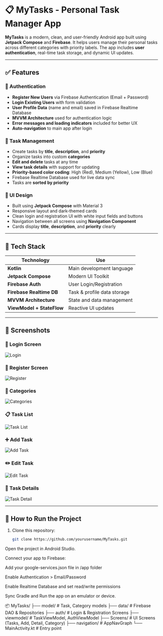 # 📋 MyTasks - Personal Task Manager App

**MyTasks** is a modern, clean, and user-friendly Android app built using **Jetpack Compose** and **Firebase**. It helps users manage their personal tasks across different categories with priority labels. The app includes **user authentication**, real-time task storage, and dynamic UI updates.

---

## ✅ Features

### 🔐 Authentication
- **Register New Users** via Firebase Authentication (Email + Password)
- **Login Existing Users** with form validation
- **User Profile Data** (name and email) saved in Firebase Realtime Database
- **MVVM Architecture** used for authentication logic
- **Error messages and loading indicators** included for better UX
- **Auto-navigation** to main app after login

### 📁 Task Management
- Create tasks by **title**, **description**, and **priority**
- Organize tasks into custom **categories**
- **Edit and delete** tasks at any time
- **View task details** with support for updating
- **Priority-based color coding**: High (Red), Medium (Yellow), Low (Blue)
- Firebase Realtime Database used for live data sync
- Tasks are **sorted by priority**

### 🎨 UI Design
- Built using **Jetpack Compose** with Material 3
- Responsive layout and dark-themed cards
- Clean login and registration UI with white input fields and buttons
- Navigation between all screens using **Navigation Component**
- Cards display **title**, **description**, and **priority** clearly

---

## 🔧 Tech Stack

| Technology           | Use                                      |
|----------------------|-------------------------------------------|
| **Kotlin**           | Main development language                |
| **Jetpack Compose**  | Modern UI Toolkit                        |
| **Firebase Auth**    | User Login/Registration                  |
| **Firebase Realtime DB** | Task & profile data storage         |
| **MVVM Architecture**| State and data management                |
| **ViewModel + StateFlow** | Reactive UI updates                |

---

## 📸 Screenshots

### 🔐 Login Screen
![Login](https://github.com/Neha-Qasim/MyTasks/blob/6b5740ddb69da456b10cac872966ac84d6d4cf6a/Screenshot%202025-08-05%20221958.png)

### 🧾 Register Screen
![Register](https://github.com/Neha-Qasim/MyTasks/blob/1d5d9bd8eb5b3c4437c61d3ea631ddf21f621597/Screenshot%202025-08-05%20222025.png)

### 📂 Categories
![Categories](https://github.com/Neha-Qasim/MyTasks/blob/1d5d9bd8eb5b3c4437c61d3ea631ddf21f621597/Screenshot%202025-08-05%20222057.png)

### 📋 Task List
![Task List](https://github.com/Neha-Qasim/MyTasks/blob/1d5d9bd8eb5b3c4437c61d3ea631ddf21f621597/Screenshot%202025-08-05%20222144.png)

### ➕ Add Task
![Add Task](https://github.com/Neha-Qasim/MyTasks/blob/1d5d9bd8eb5b3c4437c61d3ea631ddf21f621597/Screenshot%202025-08-05%20222217.png)

### ✏️ Edit Task
![Edit Task](https://github.com/Neha-Qasim/MyTasks/blob/1d5d9bd8eb5b3c4437c61d3ea631ddf21f621597/Screenshot%202025-08-05%20222205.png)


### 📄 Task Details
![Task Detail](https://github.com/Neha-Qasim/MyTasks/blob/1d5d9bd8eb5b3c4437c61d3ea631ddf21f621597/Screenshot%202025-08-05%20222157.png)

---

## 🚀 How to Run the Project

1. Clone this repository:
   ```bash
   git clone https://github.com/yourusername/MyTasks.git
Open the project in Android Studio.

Connect your app to Firebase:

Add your google-services.json file in /app folder

Enable Authentication > Email/Password

Enable Realtime Database and set read/write permissions

Sync Gradle and Run the app on an emulator or device.

📦 MyTasks/
├── model/                # Task, Category models
├── data/                 # Firebase DAO & Repositories
├── auth/                 # Login & Registration Screens
├── viewmodel/            # TaskViewModel, AuthViewModel
├── Screens/              # UI Screens (Tasks, Add, Detail, Category)
├── navigation/           # AppNavGraph
└── MainActivity.kt       # Entry point

